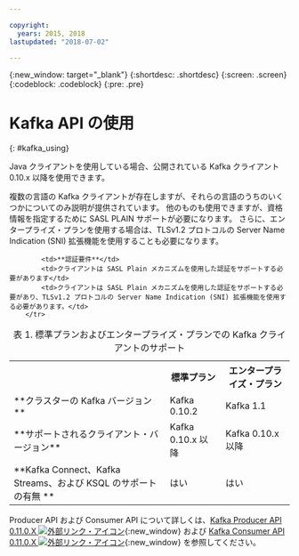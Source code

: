 ```yaml
---

copyright:
  years: 2015, 2018
lastupdated: "2018-07-02"

---
```


{:new_window: target="_blank"}
{:shortdesc: .shortdesc}
{:screen: .screen}
{:codeblock: .codeblock}
{:pre: .pre}

# Kafka API の使用
{: #kafka_using}

Java クライアントを使用している場合、公開されている Kafka クライアント 0.10.x 以降を使用できます。 

複数の言語の Kafka クライアントが存在しますが、それらの言語のうちのいくつかについてのみ説明が提供されています。 他のものも使用できますが、資格情報を指定するために SASL PLAIN サポートが必要になります。 さらに、エンタープライズ・プランを使用する場合は、TLSv1.2 プロトコルの Server Name Indication (SNI) 拡張機能を使用することも必要になります。

<table>
    <caption>表 1. 標準プランおよびエンタープライズ・プランでの Kafka クライアントのサポート</caption>
      <tr>
	        <th></th>
		    <th>標準プラン</th>
		    <th>エンタープライズ・プラン</th>
        </tr>
	  		<tr>
			<td>**クラスターの Kafka バージョン**</td>
			<td>Kafka 0.10.2</td>
			<td>Kafka 1.1</td>
		</tr>
	  		<tr>
			<td>**サポートされるクライアント・バージョン**</td>
			<td>Kafka 0.10.x 以降</td>
			<td>Kafka 0.10.x 以降</td>
		</tr>
		<tr>
			<td>**Kafka Connect、Kafka Streams、および KSQL のサポートの有無 **</td>
			<td>はい</td>
			<td>はい</td>
		</tr>

			<td>**認証要件**</td>
			<td>クライアントは SASL Plain メカニズムを使用した認証をサポートする必要があります</td>
			<td>クライアントは SASL Plain メカニズムを使用した認証をサポートする必要があり、TLSv1.2 プロトコルの Server Name Indication (SNI) 拡張機能を使用する必要があります。</td>
		</tr>

</table>

Producer API および Consumer API について詳しくは、[Kafka Producer API 0.11.0.X ![外部リンク・アイコン](../../icons/launch-glyph.svg "外部リンク・アイコン")](http://kafka.apache.org/0110/javadoc/index.html?org/apache/kafka/clients/producer/KafkaProducer.html){:new_window} および [Kafka Consumer API 0.11.0.X ![外部リンク・アイコン](../../icons/launch-glyph.svg "外部リンク・アイコン")](http://kafka.apache.org/0110/javadoc/index.html?org/apache/kafka/clients/consumer/KafkaConsumer.html){:new_window} を参照してください。 

